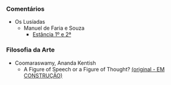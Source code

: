 ### Comentários
- Os Lusíadas
    - Manuel de Faria e Souza
        - [Estância 1º e 2ª](Comentários\Os%20Lusíadas\Manuel%20de%20Faria%20e%20Souza\Estâncias%201%20e%202.md)

### Filosofia da Arte
- Coomaraswamy, Ananda Kentish
    - A Figure of Speech or a Figure of Thought? [(original - EM CONSTRUÇÃO)](Filosofia%20da%20Arte\COOMARASWAMY,%20Ananda%20Kentish\A%20Figure%20of%20Speech%20or%20a%20Figure%20of%20Thought)